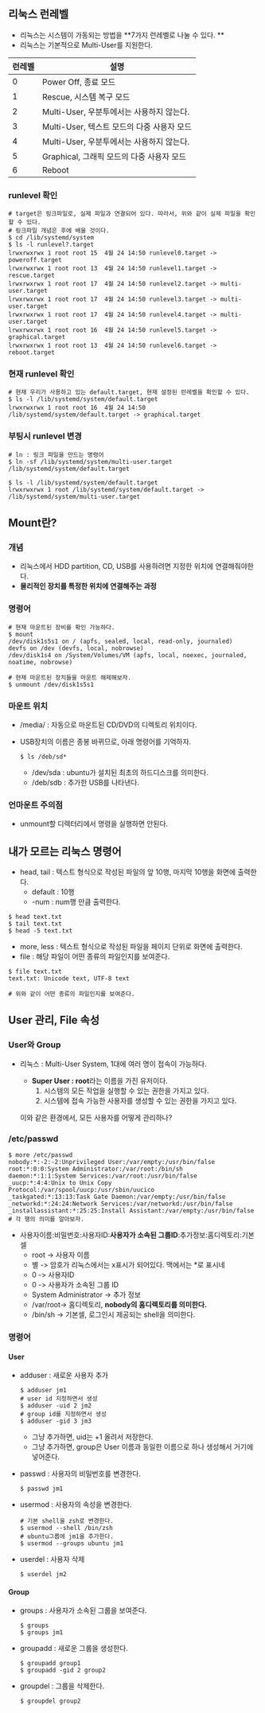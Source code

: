 ## 리눅스 런레벨

- 리눅스는 시스템이 가동되는 방법을 **7가지 런레벨로 나눌 수 있다. **
- 리눅스는 기본적으로 Multi-User를 지원한다. 

| 런레벨 | 설명                                       |
| ------ | ------------------------------------------ |
| 0      | Power Off, 종료 모드                       |
| 1      | Rescue, 시스템 복구 모드                   |
| 2      | Multi-User, 우분투에서는 사용하지 않는다.  |
| 3      | Multi-User, 텍스트 모드의 다중 사용자 모드 |
| 4      | Multi-User, 우분투에서는 사용하지 않는다.  |
| 5      | Graphical, 그래픽 모드의 다중 사용자 모드  |
| 6      | Reboot                                     |

### runlevel 확인

```shell
# target은 링크파일로, 실제 파일과 연결되어 있다. 따라서, 위와 같이 실제 파일을 확인할 수 있다. 
# 링크파일 개념은 후에 배울 것이다. 
$ cd /lib/systemd/system
$ ls -l runlevel?.target
lrwxrwxrwx 1 root root 15  4월 24 14:50 runlevel0.target -> poweroff.target
lrwxrwxrwx 1 root root 13  4월 24 14:50 runlevel1.target -> rescue.target
lrwxrwxrwx 1 root root 17  4월 24 14:50 runlevel2.target -> multi-user.target
lrwxrwxrwx 1 root root 17  4월 24 14:50 runlevel3.target -> multi-user.target
lrwxrwxrwx 1 root root 17  4월 24 14:50 runlevel4.target -> multi-user.target
lrwxrwxrwx 1 root root 16  4월 24 14:50 runlevel5.target -> graphical.target
lrwxrwxrwx 1 root root 13  4월 24 14:50 runlevel6.target -> reboot.target
```

### 현재 runlevel 확인

```shell
# 현재 우리가 사용하고 있는 default.target, 현재 설정된 런레벨을 확인할 수 있다. 
$ ls -l /lib/systemd/system/default.target
lrwxrwxrwx 1 root root 16  4월 24 14:50 /lib/systemd/system/default.target -> graphical.target
```

### 부팅시 runlevel 변경

```shell
# ln : 링크 파일을 만드는 명령어
$ ln -sf /lib/systemd/system/multi-user.target /lib/systemd/system/default.target

$ ls -l /lib/systemd/system/default.target
lrwxrwxrwx 1 root /lib/systemd/system/default.target -> /lib/systemd/system/multi-user.target
```



## Mount란?

### 개념

- 리눅스에서 HDD partition, CD, USB를 사용하려면 지정한 위치에 연결해줘야한다. 
- **물리적인 장치를 특정한 위치에 연결해주는 과정**

### 명령어

```shell
# 현재 마운트된 장비를 확인 가능하다. 
$ mount 
/dev/disk1s5s1 on / (apfs, sealed, local, read-only, journaled)
devfs on /dev (devfs, local, nobrowse)
/dev/disk1s4 on /System/Volumes/VM (apfs, local, noexec, journaled, noatime, nobrowse)

# 현재 마운트된 장치들을 마운트 해제해보자. 
$ unmount /dev/disk1s5s1

```

### 마운트 위치

- /media/ : 자동으로 마운트된 CD/DVD의 디렉토리 위치이다. 

- USB장치의 이름은 종봉 바뀌므로, 아래 명령어를 기억하자.

  ```shell
  $ ls /deb/sd*
  ```

  - /dev/sda : ubuntu가 설치된 최초의 하드디스크를 의미한다. 
  - /deb/sdb : 추가한 USB를 나타낸다. 

### 언마운트 주의점

- unmount할 디렉터리에서 명령을 실행하면 안된다. 



## 내가 모르는 리눅스 명령어

- head, tail : 텍스트 형식으로 작성된 파일의 앞 10행, 마지막 10행을 화면에 출력한다. 
  - default : 10행
  - -num : num행 만큼 출력한다. 

```shell
$ head text.txt
$ tail text.txt
$ head -5 text.txt
```

- more, less : 텍스트 형식으로 작성된 파일을 페이지 단위로 화면에 출력한다. 
- file : 해당 파일이 어떤 종류의 파일인지를 보여준다. 

```shell
$ file text.txt
text.txt: Unicode text, UTF-8 text

# 위와 같이 어떤 종류의 파일인지를 보여준다. 
```



## User 관리, File 속성

### User와 Group

- 리눅스 : Multi-User System, 1대에 여러 명이 접속이 가능하다. 

  - **Super User : root**라는 이름을 가진 유저이다. 
    1. 시스템의 모든 작업을 실행할 수 있는 권한을 가지고 있다. 
    2. 시스템에 접속 가능한 사용자를 생성할 수 있는 권한을 가지고 있다. 

  이와 같은 환경에서, 모든 사용자를 어떻게 관리하나?

### /etc/passwd

```shell
$ more /etc/passwd
nobody:*:-2:-2:Unprivileged User:/var/empty:/usr/bin/false
root:*:0:0:System Administrator:/var/root:/bin/sh
daemon:*:1:1:System Services:/var/root:/usr/bin/false
_uucp:*:4:4:Unix to Unix Copy Protocol:/var/spool/uucp:/usr/sbin/uucico
_taskgated:*:13:13:Task Gate Daemon:/var/empty:/usr/bin/false
_networkd:*:24:24:Network Services:/var/networkd:/usr/bin/false
_installassistant:*:25:25:Install Assistant:/var/empty:/usr/bin/false
# 각 행의 의미를 알아보자. 
```

- 사용자이름:비밀번호:사용자ID:**사용자가 소속된 그룹ID**:추가정보:홈디렉토리:기본셀
  - root -> 사용자 이름
  - 별 -> 암호가 리눅스에서는 x표시가 되어있다. 맥에서는 *로 표시네
  - 0 -> 사용자ID 
  - 0 -> 사용자가 소속된 그룹 ID
  - System Administrator -> 추가 정보
  - /var/root-> 홈디렉토리, **nobody의 홈디렉토리를 의미한다.**
  - /bin/sh -> 기본셀, 로그인시 제공되는 shell을 의미한다. 

### 명령어

#### User 

- adduser : 새로운 사용자 추가

  ```shell
  $ adduser jm1
  # user id 지정하면서 생성
  $ adduser -uid 2 jm2
  # group id를 지정하면서 생성
  $ adduser -gid 3 jm3
  ```

  - 그냥 추가하면, uid는 +1 올려서 저장한다. 
  - 그냥 추가하면, group은 User 이름과 동일한 이름으로 하나 생성해서 거기에 넣어준다.

- passwd : 사용자의 비밀번호를 변경한다. 

  ```shell
  $ passwd jm1 

- usermod : 사용자의 속성을 변경한다. 

  ```shell
  # 기본 shell을 zsh로 변경한다. 
  $ usermod --shell /bin/zsh
  # ubuntu그룹에 jm1을 추가한다. 
  $ usermod --groups ubuntu jm1

- userdel : 사용자 삭제

  ```shell
  $ userdel jm2
  ```

#### Group

- groups : 사용자가 소속된 그룹을 보여준다. 

  ```shell
  $ groups
  $ groups jm1

- groupadd : 새로운 그룹을 생성한다. 

  ```shell
  $ groupadd group1
  $ groupadd -gid 2 group2
  ```

- groupdel : 그룹을 삭제한다. 

  ```shell
  $ groupdel group2
  ```











